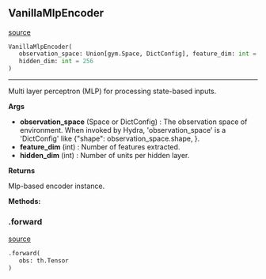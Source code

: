 #


## VanillaMlpEncoder
[source](https://github.com/RLE-Foundation/Hsuanwu/blob/main/hsuanwu/xploit/encoder/vanilla_mlp_encoder.py/#L11)
```python 
VanillaMlpEncoder(
   observation_space: Union[gym.Space, DictConfig], feature_dim: int = 64,
   hidden_dim: int = 256
)
```


---
Multi layer perceptron (MLP) for processing state-based inputs.


**Args**

* **observation_space** (Space or DictConfig) : The observation space of environment. When invoked by Hydra,
    'observation_space' is a 'DictConfig' like {"shape": observation_space.shape, }.
* **feature_dim** (int) : Number of features extracted.
* **hidden_dim** (int) : Number of units per hidden layer.


**Returns**

Mlp-based encoder instance.


**Methods:**


### .forward
[source](https://github.com/RLE-Foundation/Hsuanwu/blob/main/hsuanwu/xploit/encoder/vanilla_mlp_encoder.py/#L43)
```python
.forward(
   obs: th.Tensor
)
```

